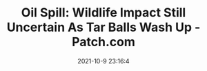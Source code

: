 ---
"title": "Oil Spill: Wildlife Impact Still Uncertain As Tar Balls Wash Up - Patch.com"
"date": "2021-10-9 23:16:4"
"feed_name": "GOOGLENEWSDRILLING"
"feed_website": "https://news.google.com/search?q=drilling%2Bincident&hl=en-US&gl=US&ceid=US:en"
"feed_rss": "https://news.google.com/rss/search?q=drilling%2Bincident&hl=en-US&gl=US&ceid=US:en"
"link": "https://patch.com/california/orange-county/oil-spill-wildlife-impact-still-uncertain-tar-balls-wash"
"source": "{'href': 'https://patch.com', 'title': 'Patch.com'}"
"file": "_posts/2021-1-1-e905690c03752ee90c5967c38770b83158ad8d49.md"
"accident": "1"
"drilling": "1"
"dead": "0"
"injured": "0"
"arrested": "0"
"place": "unknown place"
"where": "unknown site"
"causes": "unknown"
"place_uri": "unknown place"
---